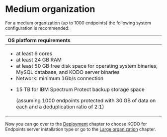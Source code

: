 # Medium organization

For a medium organization \(up to 1000 endpoints\) the following system configuration is recommended:

<table>
  <thead>
    <tr>
      <th style="text-align:left">OS platform requirements</th>
    </tr>
  </thead>
  <tbody>
    <tr>
      <td style="text-align:left">
        <ul>
          <li>at least 6 cores</li>
          <li>at least 24 GB RAM</li>
          <li>at least 50 GB free disk space for operating system binaries, MySQL database,
            and KODO server binaries</li>
          <li>Network: minimum 1Gb/s connection</li>
          <li>
            <p>15 TB for IBM Spectrum Protect backup storage space</p>
            <p>(assuming 1000 endpoints protected with 30 GB of data on each and a deduplication
              ratio of 2:1)</p>
          </li>
        </ul>
      </td>
    </tr>
  </tbody>
</table>

Now you can go over to the [Deployment](../../deployment/) chapter to choose KODO for Endpoints server installation type or go to the [Large organization](large-organization.md) chapter.

